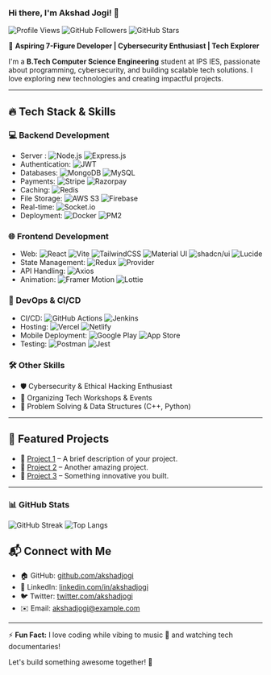 ### Hi there, I'm Akshad Jogi! 👋

![Profile Views](https://komarev.com/ghpvc/?username=akshad-exe&label=Profile%20views&color=0e75b6&style=flat)
![GitHub Followers](https://img.shields.io/github/followers/akshad-exe?label=Followers&style=flat&color=0e75b6)
![GitHub Stars](https://img.shields.io/github/stars/akshad-exe?affiliations=OWNER&label=Stars&style=flat&color=0e75b6)

🚀 **Aspiring 7-Figure Developer | Cybersecurity Enthusiast | Tech Explorer**

I'm a **B.Tech Computer Science Engineering** student at IPS IES, passionate about programming, cybersecurity, and building scalable tech solutions. I love exploring new technologies and creating impactful projects. 

---

## 🔥 Tech Stack & Skills

### **💻 Backend Development**
- Server : ![Node.js](https://img.shields.io/badge/Node.js-339933?style=for-the-badge&logo=node.js&logoColor=white) ![Express.js](https://img.shields.io/badge/Express.js-000000?style=for-the-badge&logo=express&logoColor=white)
- Authentication: ![JWT](https://img.shields.io/badge/JWT-black?style=for-the-badge&logo=jsonwebtokens)
- Databases: ![MongoDB](https://img.shields.io/badge/MongoDB-47A248?style=for-the-badge&logo=mongodb&logoColor=white) ![MySQL](https://img.shields.io/badge/MySQL-4479A1?style=for-the-badge&logo=mysql&logoColor=white)
- Payments: ![Stripe](https://img.shields.io/badge/Stripe-008CDD?style=for-the-badge&logo=stripe&logoColor=white) ![Razorpay](https://img.shields.io/badge/Razorpay-02042B?style=for-the-badge&logo=razorpay&logoColor=white)
- Caching: ![Redis](https://img.shields.io/badge/Redis-DC382D?style=for-the-badge&logo=redis&logoColor=white)
- File Storage: ![AWS S3](https://img.shields.io/badge/Amazon_S3-569A31?style=for-the-badge&logo=amazonaws&logoColor=white) ![Firebase](https://img.shields.io/badge/Firebase-FFCA28?style=for-the-badge&logo=firebase&logoColor=white)
- Real-time: ![Socket.io](https://img.shields.io/badge/Socket.io-010101?style=for-the-badge&logo=socket.io&logoColor=white)
- Deployment: ![Docker](https://img.shields.io/badge/Docker-2496ED?style=for-the-badge&logo=docker&logoColor=white) ![PM2](https://img.shields.io/badge/PM2-2B037A?style=for-the-badge&logo=pm2&logoColor=white)

### **🌐 Frontend Development**
- Web: ![React](https://img.shields.io/badge/React-61DAFB?style=for-the-badge&logo=react&logoColor=black) ![Vite](https://img.shields.io/badge/Vite-646CFF?style=for-the-badge&logo=vite&logoColor=white) ![TailwindCSS](https://img.shields.io/badge/Tailwind_CSS-38B2AC?style=for-the-badge&logo=tailwind-css&logoColor=white) ![Material UI](https://img.shields.io/badge/Material_UI-007FFF?style=for-the-badge&logo=mui&logoColor=white) ![shadcn/ui](https://img.shields.io/badge/shadcn/ui-000000?style=for-the-badge&logo=vercel&logoColor=white) ![Lucide](https://img.shields.io/badge/Lucide-000000?style=for-the-badge&logo=lucide&logoColor=white)
- State Management: ![Redux](https://img.shields.io/badge/Redux-764ABC?style=for-the-badge&logo=redux&logoColor=white) ![Provider](https://img.shields.io/badge/Provider-0277BD?style=for-the-badge&logo=google&logoColor=white)
- API Handling: ![Axios](https://img.shields.io/badge/Axios-5A29E4?style=for-the-badge&logo=axios&logoColor=white)
- Animation: ![Framer Motion](https://img.shields.io/badge/Framer_Motion-EF008F?style=for-the-badge&logo=framer&logoColor=white) ![Lottie](https://img.shields.io/badge/Lottie-00B9F1?style=for-the-badge&logo=lottiefiles&logoColor=white)


### **🔧 DevOps & CI/CD**
- CI/CD: ![GitHub Actions](https://img.shields.io/badge/GitHub_Actions-2088FF?style=for-the-badge&logo=github-actions&logoColor=white) ![Jenkins](https://img.shields.io/badge/Jenkins-D24939?style=for-the-badge&logo=jenkins&logoColor=white)
- Hosting: ![Vercel](https://img.shields.io/badge/Vercel-000000?style=for-the-badge&logo=vercel&logoColor=white) ![Netlify](https://img.shields.io/badge/Netlify-00C7B7?style=for-the-badge&logo=netlify&logoColor=white)
- Mobile Deployment: ![Google Play](https://img.shields.io/badge/Google_Play-414141?style=for-the-badge&logo=google-play&logoColor=white) ![App Store](https://img.shields.io/badge/App_Store-0D96F6?style=for-the-badge&logo=app-store&logoColor=white)
- Testing: ![Postman](https://img.shields.io/badge/Postman-FF6C37?style=for-the-badge&logo=postman&logoColor=white) ![Jest](https://img.shields.io/badge/Jest-C21325?style=for-the-badge&logo=jest&logoColor=white)

### **🛠 Other Skills**
- 🛡️ Cybersecurity & Ethical Hacking Enthusiast
- 🎤 Organizing Tech Workshops & Events
- 🧩 Problem Solving & Data Structures (C++, Python)

---

## 📌 Featured Projects

- 🔗 [Project 1](#) – A brief description of your project.
- 🔗 [Project 2](#) – Another amazing project.
- 🔗 [Project 3](#) – Something innovative you built.

---
### 📊 GitHub Stats

![GitHub Streak](https://github-readme-streak-stats.herokuapp.com?user=akshad-exe&theme=radical&hide_border=true)
![Top Langs](https://github-readme-stats.vercel.app/api/top-langs/?username=akshad-exe&layout=compact&theme=radical&hide_border=true)



## 📬 Connect with Me

- 🏠 GitHub: [github.com/akshadjogi](https://github.com/akshadjogi)
- 🔗 LinkedIn: [linkedin.com/in/akshadjogi](https://linkedin.com/in/akshadjogi)
- 🐦 Twitter: [twitter.com/akshadjogi](https://twitter.com/akshadjogi)
- ✉️ Email: [akshadjogi@example.com](mailto:akshadjogi@example.com)

---

⚡ **Fun Fact:** I love coding while vibing to music 🎵 and watching tech documentaries!

Let's build something awesome together! 🚀


